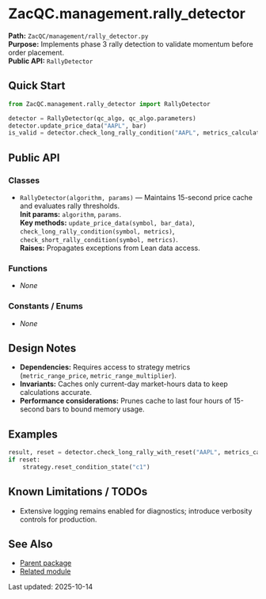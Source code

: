 # ZacQC.management.rally_detector
**Path:** `ZacQC/management/rally_detector.py`  
**Purpose:** Implements phase 3 rally detection to validate momentum before order placement.  
**Public API:** `RallyDetector`

## Quick Start
```python
from ZacQC.management.rally_detector import RallyDetector

detector = RallyDetector(qc_algo, qc_algo.parameters)
detector.update_price_data("AAPL", bar)
is_valid = detector.check_long_rally_condition("AAPL", metrics_calculator)
```

## Public API
### Classes
- `RallyDetector(algorithm, params)` — Maintains 15-second price cache and evaluates rally thresholds.  
  **Init params:** `algorithm`, `params`.  
  **Key methods:** `update_price_data(symbol, bar_data)`, `check_long_rally_condition(symbol, metrics)`, `check_short_rally_condition(symbol, metrics)`.  
  **Raises:** Propagates exceptions from Lean data access.

### Functions
- _None_

### Constants / Enums
- _None_

## Design Notes
- **Dependencies:** Requires access to strategy metrics (`metric_range_price`, `metric_range_multiplier`).  
- **Invariants:** Caches only current-day market-hours data to keep calculations accurate.  
- **Performance considerations:** Prunes cache to last four hours of 15-second bars to bound memory usage.

## Examples
```python
result, reset = detector.check_long_rally_with_reset("AAPL", metrics_calculator)
if reset:
    strategy.reset_condition_state("c1")
```

## Known Limitations / TODOs
- Extensive logging remains enabled for diagnostics; introduce verbosity controls for production.

## See Also
- [Parent package](../modules/ZacQC.management.md)
- [Related module](../modules/ZacQC.trading.conditions_checker.md)

Last updated: 2025-10-14
